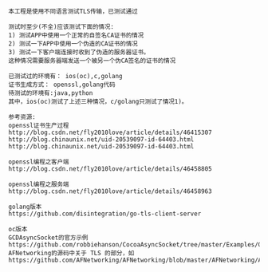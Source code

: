 

    本工程是使用不同语言测试TLS传输，已测试通过
    
    测试时至少(不全)应该测试下面的情况:
    1) 测试APP中使用一个正常的自签名CA证书的情况
    2) 测试一下APP中使用一个伪造的CA证书的情况
    3) 测试一下客户端连接时收到了伪造的服务器证书。
    这种情况需要服务器端发送一个被另一个伪CA签名的证书的情况
    
    已测试过的环境有： ios(oc),c,golang
    证书生成方式： openssl,golang代码
    待测试的环境有:java,python
    其中，ios(oc)测试了上述三种情况，c/golang只测试了情况1)。
    
    参考资源:
    openssl证书生产过程
    http://blog.csdn.net/fly2010love/article/details/46415307
    http://blog.chinaunix.net/uid-20539097-id-64403.html
    http://blog.chinaunix.net/uid-20539097-id-64403.html
    
    openssl编程之客户端
    http://blog.csdn.net/fly2010love/article/details/46458805
    
    openssl编程之服务端
    http://blog.csdn.net/fly2010love/article/details/46458963
    
    golang版本
    https://github.com/disintegration/go-tls-client-server
    
    oc版本
    GCDAsyncSocket的官方示例
    https://github.com/robbiehanson/CocoaAsyncSocket/tree/master/Examples/GCD/SimpleHTTPClient
    AFNetworking的源码中关于 TLS 的部分，如
    https://github.com/AFNetworking/AFNetworking/blob/master/AFNetworking/AFSecurityPolicy.m


